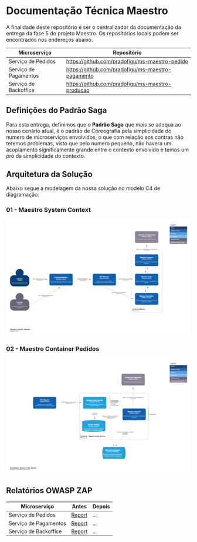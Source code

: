 # Documentação Técnica Maestro 

A finalidade deste repositório é ser o centralizador da documentação da entrega da fase 5 do projeto Maestro. Os repositórios locais podem ser encontrados nos endereços abaixo.

| Microserviço          | Repositório                                       |
|-----------------------|---------------------------------------------------|
| Serviço de Pedidos    | https://github.com/pradofigu/ms-maestro-pedido    |
| Serviço de Pagamentos | https://github.com/pradofigu/ms-maestro-pagamento |
| Serviço de Backoffice | https://github.com/pradofigu/ms-maestro-producao  |


## Definições do Padrão Saga

Para esta entrega, definimos que o **Padrão Saga** que mais se adequa ao nosso cenário atual, é o padrão de Coreografia pela simplicidade do numero de microserviços envolvidos, o que com relação aos contras não teremos problemas, visto que pelo numero pequeno, não havera um acoplamento significamente grande entre o contexto envolvido e temos um pró da simplicidade do contexto. 


## Arquitetura da Solução

Abaixo segue a modelagem da nossa solução no modelo C4 de diagramação.

### 01 - Maestro System Context

![alt text](src/img/01-maestro-system-context.png)

### 02 - Maestro Container Pedidos

![alt text](src/img/02-maestro-container-maestro-order.png)


## Relatórios OWASP ZAP

| Microserviço          | Antes | Depois |
|-----------------------|-------|--------|
| Serviço de Pedidos    | [Report](relatorio-owasp-zap/maestro-order/01%20-%20before/checkout-full-report.html)      | ... |
| Serviço de Pagamentos | [Report](relatorio-owasp-zap/maestro-payment/01%20-%20before/webhook-full-report.html)     | ... |
| Serviço de Backoffice | [Report](relatorio-owasp-zap/maestro-backoffice/01%20-%20before/cardapio-full-report.html) | ... |